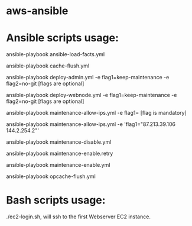 # aws-ansible

# Ansible scripts usage:
ansible-playbook ansible-load-facts.yml

ansible-playbook cache-flush.yml

ansible-playbook deploy-admin.yml -e flag1=keep-maintenance -e flag2=no-git [flags are optional]

ansible-playbook deploy-webnode.yml -e flag1=keep-maintenance -e flag2=no-git [flags are optional]

ansible-playbook maintenance-allow-ips.yml -e flag1=<ip-address> [flag is mandatory]
  
ansible-playbook maintenance-allow-ips.yml -e 'flag1="87.213.39.106 144.2.254.2"'

ansible-playbook maintenance-disable.yml

ansible-playbook maintenance-enable.retry

ansible-playbook maintenance-enable.yml

ansible-playbook opcache-flush.yml

# Bash scripts usage:
./ec2-login.sh, will ssh to the first Webserver EC2 instance.
